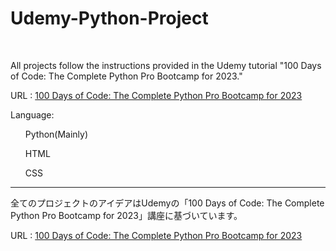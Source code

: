 <h1>Udemy-Python-Project</h1> 

<br>

All projects follow the instructions provided in the Udemy tutorial "100 Days of Code: The Complete Python Pro Bootcamp for 2023."

URL : <a href="https://www.udemy.com/course/100-days-of-code/">100 Days of Code: The Complete Python Pro Bootcamp for 2023</a>

Language:
<ul>Python(Mainly)</ul>
<ul>HTML</ul>
<ul>CSS</ul>

<hr>

全てのプロジェクトのアイデアはUdemyの「100 Days of Code: The Complete Python Pro Bootcamp for 2023」講座に基づいています。

URL : <a href="https://www.udemy.com/course/100-days-of-code/">100 Days of Code: The Complete Python Pro Bootcamp for 2023</a>



